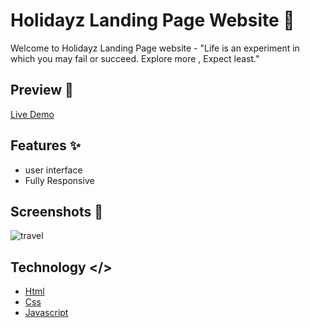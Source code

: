 # Holidayz Landing Page Website 🚗

Welcome to Holidayz Landing Page website - "Life is an experiment in which you may fail or succeed. Explore more , Expect least."


## Preview 👀

[Live Demo](https://exploringearthattractions.netlify.app/)

## Features ✨

- user interface
- Fully Responsive


## Screenshots 📸

![travel](https://github.com/user-attachments/assets/55459af5-f689-4509-acf3-c69e62bc1fe9)


## Technology </>

* [Html](https://html.org/)
* [Css](https://css.org/)
* [Javascript](https://js.com/)
